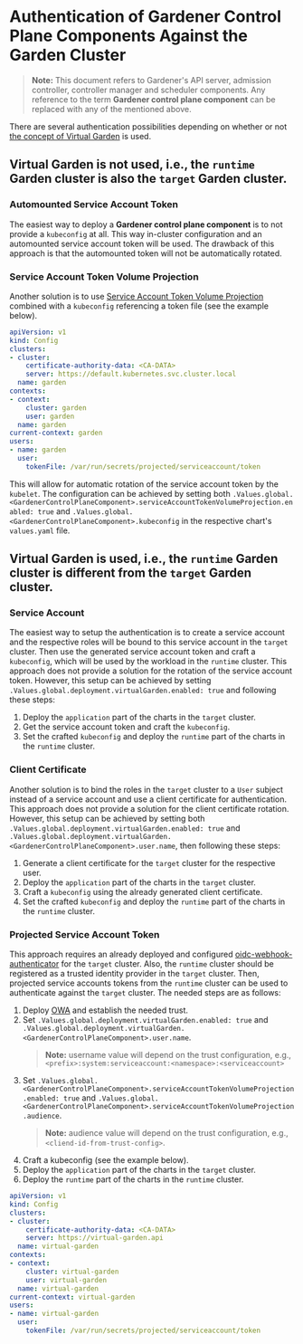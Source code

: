 # Authentication of Gardener Control Plane Components Against the Garden Cluster

> **Note:** This document refers to Gardener's API server, admission controller, controller manager and scheduler components. Any reference to the term **Gardener control plane component** can be replaced with any of the mentioned above.

There are several authentication possibilities depending on whether or not [the concept of Virtual Garden](https://github.com/gardener/garden-setup#concept-the-virtual-cluster) is used.

## Virtual Garden is not used, i.e., the `runtime` Garden cluster is also the `target` Garden cluster.

### Automounted Service Account Token
The easiest way to deploy a **Gardener control plane component** is to not provide a `kubeconfig` at all. This way in-cluster configuration and an automounted service account token will be used. The drawback of this approach is that the automounted token will not be automatically rotated.

### Service Account Token Volume Projection
Another solution is to use [Service Account Token Volume Projection](https://kubernetes.io/docs/tasks/configure-pod-container/configure-service-account/#service-account-token-volume-projection) combined with a `kubeconfig` referencing a token file (see the example below).
```yaml
apiVersion: v1
kind: Config
clusters:
- cluster:
    certificate-authority-data: <CA-DATA>
    server: https://default.kubernetes.svc.cluster.local
  name: garden
contexts:
- context:
    cluster: garden
    user: garden
  name: garden
current-context: garden
users:
- name: garden
  user:
    tokenFile: /var/run/secrets/projected/serviceaccount/token
```

This will allow for automatic rotation of the service account token by the `kubelet`. The configuration can be achieved by setting both `.Values.global.<GardenerControlPlaneComponent>.serviceAccountTokenVolumeProjection.enabled: true` and `.Values.global.<GardenerControlPlaneComponent>.kubeconfig` in the respective chart's `values.yaml` file.

## Virtual Garden is used, i.e., the `runtime` Garden cluster is different from the `target` Garden cluster.

### Service Account
The easiest way to setup the authentication is to create a service account and the respective roles will be bound to this service account in the `target` cluster. Then use the generated service account token and craft a `kubeconfig`, which will be used by the workload in the `runtime` cluster. This approach does not provide a solution for the rotation of the service account token. However, this setup can be achieved by setting `.Values.global.deployment.virtualGarden.enabled: true` and following these steps:

1. Deploy the `application` part of the charts in the `target` cluster.
2. Get the service account token and craft the `kubeconfig`.
3. Set the crafted `kubeconfig` and deploy the `runtime` part of the charts in the `runtime` cluster.

### Client Certificate
Another solution is to bind the roles in the `target` cluster to a `User` subject instead of a service account and use a client certificate for authentication. This approach does not provide a solution for the client certificate rotation. However, this setup can be achieved by setting both `.Values.global.deployment.virtualGarden.enabled: true` and `.Values.global.deployment.virtualGarden.<GardenerControlPlaneComponent>.user.name`, then following these steps:

1. Generate a client certificate for the `target` cluster for the respective user.
2. Deploy the `application` part of the charts in the `target` cluster.
3. Craft a `kubeconfig` using the already generated client certificate.
4. Set the crafted `kubeconfig` and deploy the `runtime` part of the charts in the `runtime` cluster.

### Projected Service Account Token
This approach requires an already deployed and configured [oidc-webhook-authenticator](https://github.com/gardener/oidc-webhook-authenticator) for the `target` cluster. Also, the `runtime` cluster should be registered as a trusted identity provider in the `target` cluster. Then, projected service accounts tokens from the `runtime` cluster can be used to authenticate against the `target` cluster. The needed steps are as follows:

1. Deploy [OWA](https://github.com/gardener/oidc-webhook-authenticator) and establish the needed trust.
2. Set `.Values.global.deployment.virtualGarden.enabled: true` and `.Values.global.deployment.virtualGarden.<GardenerControlPlaneComponent>.user.name`. 
    > **Note:** username value will depend on the trust configuration, e.g., `<prefix>:system:serviceaccount:<namespace>:<serviceaccount>`
3. Set `.Values.global.<GardenerControlPlaneComponent>.serviceAccountTokenVolumeProjection.enabled: true` and `.Values.global.<GardenerControlPlaneComponent>.serviceAccountTokenVolumeProjection.audience`. 
    > **Note:** audience value will depend on the trust configuration, e.g., `<cliend-id-from-trust-config>`.
4. Craft a kubeconfig (see the example below).
5. Deploy the `application` part of the charts in the `target` cluster.
6. Deploy the `runtime` part of the charts in the `runtime` cluster.

```yaml
apiVersion: v1
kind: Config
clusters:
- cluster:
    certificate-authority-data: <CA-DATA>
    server: https://virtual-garden.api
  name: virtual-garden
contexts:
- context:
    cluster: virtual-garden
    user: virtual-garden
  name: virtual-garden
current-context: virtual-garden
users:
- name: virtual-garden
  user:
    tokenFile: /var/run/secrets/projected/serviceaccount/token
```
